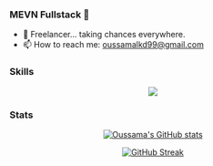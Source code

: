 ### MEVN Fullstack 👋

- 🔭 Freelancer... taking chances everywhere.
- 📫 How to reach me: oussamalkd99@gmail.com

### Skills

<p align="center">
  <img src="https://skillicons.dev/icons?i=nestjs,nodejs,express,mongodb,nuxtjs,vue,ts,js,html,css,sass,pug,tailwindcss" />
</p>

### Stats
<div align="center">
  
[![Oussama's GitHub stats](https://github-readme-stats.vercel.app/api?username=oussamalkd&show_icons=true&title_color=FFC312&text_color=feca57&icon_color=e84118&bg_color=0d1117&include_all_commits=true&count_private=true)](https://github.com/oussamalkd)

</div>

<div align="center">
  
[![GitHub Streak](https://github-readme-streak-stats-coral-three.vercel.app/?user=oussamalkd&theme=soft-green&hide_border=true&border_radius=10&exclude_days=Sun%2CSat)](https://git.io/streak-stats)

</div>

<!--
**oussamalkd/oussamalkd** is a ✨ _special_ ✨ repository because its `README.md` (this file) appears on your GitHub profile.

Here are some ideas to get you started:


- 👯 I’m looking to collaborate on ...
- 🤔 I’m looking for help with ...
- 💬 Ask me about ...
- 📫 How to reach me: ...
- 😄 Pronouns: ...
- ⚡ Fun fact: ...
- 📫 How to reach me:
-->

